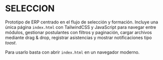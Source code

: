 # SELECCION

Prototipo de ERP centrado en el flujo de selección y formación. Incluye
una única página `index.html` con TailwindCSS y JavaScript para navegar
entre módulos, gestionar postulantes con filtros y paginación, cargar
archivos mediante drag & drop, registrar asistencias y mostrar
notificaciones tipo *toast*.

Para usarlo basta con abrir `index.html` en un navegador moderno.
